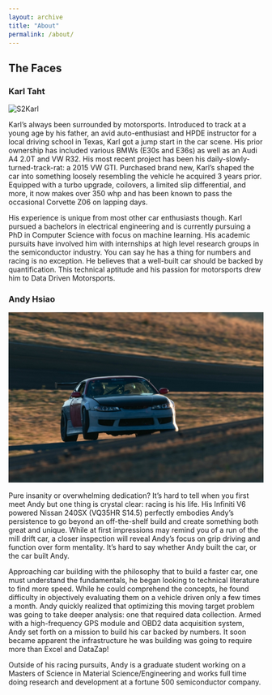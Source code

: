 ```yaml
---
layout: archive
title: "About"
permalink: /about/
---
```



## The Faces
### Karl Taht

![S2Karl](/images/about/karl.jpg)

Karl’s always been surrounded by motorsports. Introduced to track at a young age by his father, an avid auto-enthusiast and HPDE instructor for a local driving school in Texas, Karl got a jump start in the car scene. His prior ownership has included various BMWs (E30s and E36s) as well as an Audi A4 2.0T and VW R32. His most recent project has been his daily-slowly-turned-track-rat: a 2015 VW GTI. Purchased brand new, Karl’s shaped the car into something loosely resembling the vehicle he acquired 3 years prior. Equipped with a turbo upgrade, coilovers, a limited slip differential, and more, it now makes over 350 whp and has been known to pass the occasional Corvette Z06 on lapping days.

His experience is unique from most other car enthusiasts though. Karl pursued a bachelors in electrical engineering and is currently pursuing a PhD in Computer Science with focus on machine learning. His academic pursuits have involved him with internships at high level research groups in the semiconductor industry. You can say he has a thing for numbers and racing is no exception. He believes that a well-built car should be backed by quantification. This technical aptitude and his passion for motorsports drew him to Data Driven Motorsports.

### Andy Hsiao

![ProjectSHR](/images/about/andy.jpg)

Pure insanity or overwhelming dedication? It’s hard to tell when you first meet Andy but one thing is crystal clear: racing is his life. His Infiniti V6 powered Nissan 240SX (VQ35HR S14.5) perfectly embodies Andy’s persistence to go beyond an off-the-shelf build and create something both great and unique. While at first impressions may remind you of a run of the mill drift car, a closer inspection will reveal Andy’s focus on grip driving and function over form mentality. It’s hard to say whether Andy built the car, or the car built Andy.

Approaching car building with the philosophy that to build a faster car, one must understand the fundamentals, he began looking to technical literature to find more speed. While he could comprehend the concepts, he found difficulty in objectively evaluating them on a vehicle driven only a few times a month. Andy quickly realized that optimizing this moving target problem was going to take deeper analysis: one that required data collection. Armed with a high-frequency GPS module and OBD2 data acquisition system, Andy set forth on a mission to build his car backed by numbers. It soon became apparent the infrastructure he was building was going to require more than Excel and DataZap!

Outside of his racing pursuits, Andy is a graduate student working on a Masters of Science in Material Science/Engineering and works full time doing research and development at a fortune 500 semiconductor company.